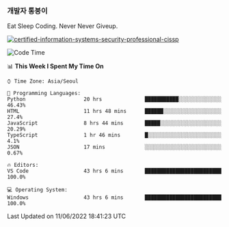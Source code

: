 ### 개발자 통붕이
Eat Sleep Coding.
Never Never Giveup.

[![certified-information-systems-security-professional-cissp](https://user-images.githubusercontent.com/44606727/157613689-acd84ec6-5f8f-4e79-89d9-a8d51f033634.png)](https://www.credly.com/badges/f394a010-85a0-450b-9136-8043af01d71c/public_url)

<!--START_SECTION:waka-->
![Code Time](http://img.shields.io/badge/Code%20Time-0%20secs-blue)

📊 **This Week I Spent My Time On** 

```text
⌚︎ Time Zone: Asia/Seoul

💬 Programming Languages: 
Python                   20 hrs              ███████████░░░░░░░░░░░░░░   46.43% 
HTML                     11 hrs 48 mins      ██████░░░░░░░░░░░░░░░░░░░   27.4% 
JavaScript               8 hrs 44 mins       █████░░░░░░░░░░░░░░░░░░░░   20.29% 
TypeScript               1 hr 46 mins        █░░░░░░░░░░░░░░░░░░░░░░░░   4.1% 
JSON                     17 mins             ░░░░░░░░░░░░░░░░░░░░░░░░░   0.67%

🔥 Editors: 
VS Code                  43 hrs 6 mins       █████████████████████████   100.0%

💻 Operating System: 
Windows                  43 hrs 6 mins       █████████████████████████   100.0%

```


 Last Updated on 11/06/2022 18:41:23 UTC
<!--END_SECTION:waka-->
